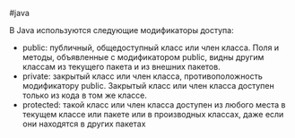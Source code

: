 #java

В Java используются следующие модификаторы доступа:
- public: публичный, общедоступный класс или член класса. Поля и методы, объявленные с модификатором public, видны другим классам из текущего пакета и из внешних пакетов.
- private: закрытый класс или член класса, противоположность модификатору public. Закрытый класс или член класса доступен только из кода в том же классе.
- protected: такой класс или член класса доступен из любого места в текущем классе или пакете или в производных классах, даже если они находятся в других пакетах

